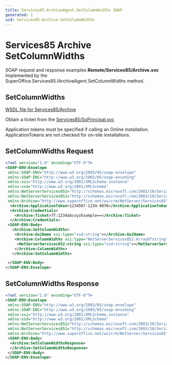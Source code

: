 ```yaml
---
title: Services85.ArchiveAgent.SetColumnWidths SOAP
generated: 1
uid: Services85-Archive-SetColumnWidths
---
```


# Services85 Archive SetColumnWidths

SOAP request and response examples **Remote/Services85/Archive.svc**
Implemented by the <see cref="M:SuperOffice.Services85.IArchiveAgent.SetColumnWidths">SuperOffice.Services85.IArchiveAgent.SetColumnWidths</see> method.

## SetColumnWidths

[WSDL file for Services85/Archive](../Services85-Archive.md)

Obtain a ticket from the [Services85/SoPrincipal.svc](../SoPrincipal/index.md)

Application tokens must be specified if calling an Online installation. ApplicationTokens are not checked for on-site installations.

## SetColumnWidths Request

```xml
<?xml version="1.0" encoding="UTF-8"?>
<SOAP-ENV:Envelope
 xmlns:SOAP-ENV="http://www.w3.org/2003/05/soap-envelope"
 xmlns:SOAP-ENC="http://www.w3.org/2003/05/soap-encoding"
 xmlns:xsi="http://www.w3.org/2001/XMLSchema-instance"
 xmlns:xsd="http://www.w3.org/2001/XMLSchema"
 xmlns:NetServerServices852="http://schemas.microsoft.com/2003/10/Serialization/Arrays"
 xmlns:NetServerServices851="http://schemas.microsoft.com/2003/10/Serialization/"
 xmlns:Archive="http://www.superoffice.net/ws/crm/NetServer/Services85">
  <Archive:ApplicationToken>1234567-1234-9876</Archive:ApplicationToken>
  <Archive:Credentials>
    <Archive:Ticket>7T:1234abcxyzExample==</Archive:Ticket>
  </Archive:Credentials>
 <SOAP-ENV:Body>
   <Archive:SetColumnWidths>
    <Archive:GuiName xsi:type="xsd:string"></Archive:GuiName>
    <Archive:ColumnWidths xsi:type="NetServerServices852:ArrayOfstring">
     <NetServerServices852:string xsi:type="xsd:string"></NetServerServices852:string>
    </Archive:ColumnWidths>
   </Archive:SetColumnWidths>

 </SOAP-ENV:Body>
</SOAP-ENV:Envelope>

```

## SetColumnWidths Response

```xml
<?xml version="1.0" encoding="UTF-8"?>
<SOAP-ENV:Envelope
 xmlns:SOAP-ENV="http://www.w3.org/2003/05/soap-envelope"
 xmlns:SOAP-ENC="http://www.w3.org/2003/05/soap-encoding"
 xmlns:xsi="http://www.w3.org/2001/XMLSchema-instance"
 xmlns:xsd="http://www.w3.org/2001/XMLSchema"
 xmlns:NetServerServices852="http://schemas.microsoft.com/2003/10/Serialization/Arrays"
 xmlns:NetServerServices851="http://schemas.microsoft.com/2003/10/Serialization/"
 xmlns:Archive="http://www.superoffice.net/ws/crm/NetServer/Services85">
 <SOAP-ENV:Body>
  <Archive:SetColumnWidthsResponse>
  </Archive:SetColumnWidthsResponse>
 </SOAP-ENV:Body>
</SOAP-ENV:Envelope>

```
